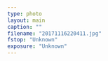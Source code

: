 ```yaml
---
type: photo
layout: main
caption: ""
filename: "20171116220411.jpg"
fstop: "Unknown"
exposure: "Unknown"
---
```

